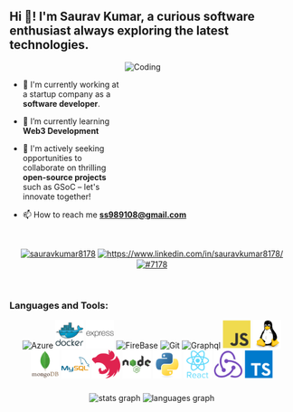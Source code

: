 <h2 align="left">Hi 👋! I'm Saurav Kumar, a curious software enthusiast always exploring the latest technologies.</h2>
<img align="right" alt="Coding" width="300" height="230" src="https://user-images.githubusercontent.com/74038190/229223263-cf2e4b07-2615-4f87-9c38-e37600f8381a.gif">

<br/>

- 🔭 I'm currently working at a startup company as a **software developer**.

- 🌱 I’m currently learning **Web3 Development**

- 👯 I'm actively seeking opportunities to collaborate on thrilling **open-source projects** such as GSoC – let's innovate together!    

- 📫 How to reach me **ss989108@gmail.com**
<br/>

<p align="center">
<a href="https://twitter.com/sauravkumar8178" target="blank"><img align="center" src="https://img.shields.io/static/v1?message=twitter&logo=twitter&label=&color=7289DA&logoColor=white&labelColor=&style=for-the-badge" alt="sauravkumar8178" height="35" /></a>
<a href="https://linkedin.com/in/https://www.linkedin.com/in/sauravkumar8178/" target="blank"><img align="center" src="https://img.shields.io/static/v1?message=LinkedIn&logo=linkedin&label=&color=0077B5&logoColor=white&labelColor=&style=for-the-badge" alt="https://www.linkedin.com/in/sauravkumar8178/" height="35"/></a>
<a href="https://discord.gg/#7178" target="blank"><img align="center" src="https://img.shields.io/static/v1?message=Discord&logo=discord&label=&color=7289DA&logoColor=white&labelColor=&style=for-the-badge" alt="#7178" height="35"/></a>
</p>

<br/>

###

<h3 align="left">Languages and Tools:</h3>
<div style="display:inline_block" align="center">
    <img src="https://www.vectorlogo.zone/logos/microsoft_azure/microsoft_azure-icon.svg" alt="Azure" width="50" height="50">
    <img src="https://raw.githubusercontent.com/devicons/devicon/master/icons/docker/docker-original-wordmark.svg" alt="Docker" width="50" height="50">
    <img src="https://raw.githubusercontent.com/devicons/devicon/master/icons/express/express-original-wordmark.svg" alt="Express" width="50" height="50">
    <img src="https://www.vectorlogo.zone/logos/firebase/firebase-icon.svg" alt="FireBase" width="50" height="50">
    <img src="https://www.vectorlogo.zone/logos/git-scm/git-scm-icon.svg" alt="Git" width="50" height="50">
    <img src="https://www.vectorlogo.zone/logos/graphql/graphql-icon.svg" alt="Graphql" width="50" height="50">
    <img src="https://raw.githubusercontent.com/devicons/devicon/master/icons/javascript/javascript-original.svg" alt="Javascript" width="50" height="50">
    <img src="https://raw.githubusercontent.com/devicons/devicon/master/icons/linux/linux-original.svg" alt="Linux" width="50" height="50">
    <img src="https://raw.githubusercontent.com/devicons/devicon/master/icons/mongodb/mongodb-original-wordmark.svg" alt="Mongodb" width="50" height="50">
    <img src="https://raw.githubusercontent.com/devicons/devicon/master/icons/mysql/mysql-original-wordmark.svg" alt="MySQL" width="50" height="50">
    <img src="https://raw.githubusercontent.com/devicons/devicon/master/icons/nestjs/nestjs-plain.svg" alt="Next.js" width="50" height="50">
    <img src="https://raw.githubusercontent.com/devicons/devicon/master/icons/nodejs/nodejs-original-wordmark.svg" alt="Node.js" width="50" height="50">
    <img src="https://raw.githubusercontent.com/devicons/devicon/master/icons/python/python-original.svg" alt="Python" width="50" height="50">
    <img src="https://raw.githubusercontent.com/devicons/devicon/master/icons/react/react-original-wordmark.svg" alt="React.js" width="50" height="50">
    <img src="https://raw.githubusercontent.com/devicons/devicon/master/icons/redux/redux-original.svg" alt="Redux" width="50" height="50">
    <img src="https://raw.githubusercontent.com/devicons/devicon/master/icons/typescript/typescript-original.svg" alt="Typescript" width="50" height="50">
</div>

###

<div align="center">
  <img src="https://github-readme-stats.vercel.app/api?username=sauravkumar8178&hide_title=false&hide_rank=false&show_icons=true&include_all_commits=true&count_private=true&disable_animations=false&theme=dracula&locale=en&hide_border=false" height="150" alt="stats graph"  />
  <img src="https://github-readme-stats.vercel.app/api/top-langs?username=sauravkumar8178&locale=en&hide_title=false&layout=compact&card_width=320&langs_count=5&theme=dracula&hide_border=false" height="150" alt="languages graph"  />
</div>

